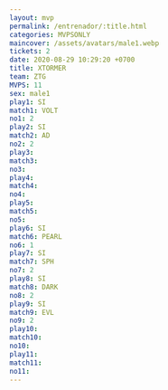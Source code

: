 ```yaml
---
layout: mvp
permalink: /entrenador/:title.html
categories: MVPSONLY
maincover: /assets/avatars/male1.webp
tickets: 2
date: 2020-08-29 10:29:20 +0700
title: XTORMER
team: ZTG
MVPS: 11
sex: male1
play1: SI
match1: VOLT
no1: 2
play2: SI
match2: AD
no2: 2
play3: 
match3: 
no3: 
play4: 
match4: 
no4: 
play5: 
match5: 
no5: 
play6: SI
match6: PEARL
no6: 1
play7: SI
match7: SPH
no7: 2
play8: SI
match8: DARK
no8: 2
play9: SI
match9: EVL
no9: 2
play10: 
match10: 
no10: 
play11: 
match11: 
no11:
---
```

